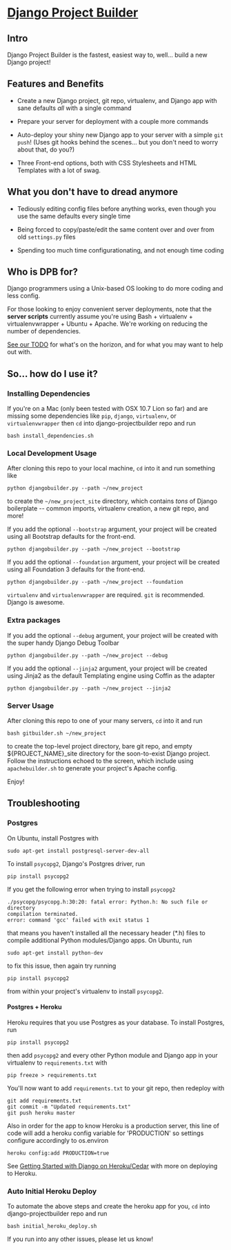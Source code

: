 [Django Project Builder](http://builtbyptm.com/blog/announcing-django-project-builder-v01/ "Announcing Django Project Builder v0.1")
======================

## Intro

Django Project Builder is the fastest, easiest way to, well... build a
new Django project!


## Features and Benefits

* Create a new Django project, git repo, virtualenv, and Django app
  with sane defaults _all_ with a single command

* Prepare your server for deployment with a couple more commands

* Auto-deploy your shiny new Django app to your server with a simple
  `git push`!  (Uses git hooks behind the scenes... but you don't need
  to worry about that, do you?)

* Three Front-end options, both with CSS Stylesheets and HTML Templates with a lot of swag.


## What you don't have to dread anymore

* Tediously editing config files before anything works, even though
  you use the same defaults every single time

* Being forced to copy/paste/edit the same content over and over from
  old `settings.py` files

* Spending too much time configurationating, and not enough time
  coding


## Who is DPB for?

Django programmers using a Unix-based OS looking to do more coding and less config.

For those looking to enjoy convenient server deployments, note that
the __server scripts__ currently assume you're using Bash + virtualenv +
virtualenvwrapper + Ubuntu + Apache.  We're working on reducing the
number of dependencies.

[See our TODO](https://github.com/prototypemagic/django-projectbuilder/blob/master/TODO.md)
for what's on the horizon, and for what you may want to help out with.


## So... how do I use it?

### Installing Dependencies

If you're on a Mac (only been tested with OSX 10.7 Lion so far) and are missing
some dependencies like `pip`, `django`, `virtualenv`, or `virtualenvwrapper`
then `cd` into django-projectbuilder repo and run

    bash install_dependencies.sh

### Local Development Usage

After cloning this repo to your local machine, `cd` into it and run
something like

    python djangobuilder.py --path ~/new_project

to create the `~/new_project_site` directory, which contains _tons_ of
Django boilerplate -- common imports, virtualenv creation, a new git
repo, and more!

If you add the optional `--bootstrap` argument, your project will be created
using all Bootstrap defaults for the front-end.

    python djangobuilder.py --path ~/new_project --bootstrap

If you add the optional `--foundation` argument, your project will be created
using all Foundation 3 defaults for the front-end.

    python djangobuilder.py --path ~/new_project --foundation

`virtualenv` and `virtualenvwrapper` are required. `git` is
recommended. Django is awesome.

### Extra packages

If you add the optional `--debug` argument, your project will be created
with the super handy Django Debug Toolbar

    python djangobuilder.py --path ~/new_project --debug

If you add the optional `--jinja2` argument, your project will be created
using Jinja2 as the default Templating engine using Coffin as the adapter

    python djangobuilder.py --path ~/new_project --jinja2

### Server Usage

After cloning this repo to one of your many servers, `cd` into it and
run

    bash gitbuilder.sh ~/new_project

to create the top-level project directory, bare git repo, and empty
${PROJECT_NAME}_site directory for the soon-to-exist Django project.
Follow the instructions echoed to the screen, which include using
`apachebuilder.sh` to generate your project's Apache config.

Enjoy!


## Troubleshooting

### Postgres

On Ubuntu, install Postgres with

    sudo apt-get install postgresql-server-dev-all

To install `psycopg2`, Django's Postgres driver, run

    pip install psycopg2

If you get the following error when trying to install `psycopg2`

    ./psycopg/psycopg.h:30:20: fatal error: Python.h: No such file or directory
    compilation terminated.
    error: command 'gcc' failed with exit status 1

that means you haven't installed all the necessary header (*.h) files
to compile additional Python modules/Django apps.  On Ubuntu, run

    sudo apt-get install python-dev

to fix this issue, then again try running

    pip install psycopg2

from within your project's virtualenv to install `psycopg2`.


#### Postgres + Heroku

Heroku requires that you use Postgres as your database.  To install
Postgres, run

    pip install psycopg2

then add `psycopg2` and every other Python module and Django app in
your virtualenv to `requirements.txt` with

    pip freeze > requirements.txt

You'll now want to add `requirements.txt` to your git repo, then
redeploy with

    git add requirements.txt
    git commit -m "Updated requirements.txt"
    git push heroku master

Also in order for the app to know Heroku is a production server, this line of code
will add a heroku config variable for 'PRODUCTION' so settings configure accordingly
to os.environ
    
    heroku config:add PRODUCTION=true

See
[Getting Started with Django on Heroku/Cedar](https://devcenter.heroku.com/articles/django)
with more on deploying to Heroku.

### Auto Initial Heroku Deploy

To automate the above steps and create the heroku app for you,
`cd` into django-projectbuilder repo and run

    bash initial_heroku_deploy.sh

If you run into any other issues, please let us know!
